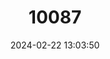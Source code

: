 ---
title: "10087"
category: "Hippocampus trimaculatus"
draft: false
date: 2024-02-22 13:03:50
languages:
  English: ["Flat-faced Seahorse", "Longnose Seahorse", "Low-crowned Seahorse", "Smooth Seahorse", "Three-spot Seahorse"]
  Japanese: ["Takakura-tatsu"]
---